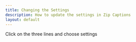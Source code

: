 ```yaml
---
title: Changing the Settings
description: How to update the settings in Zip Captions
layout: default
---
```


Click on the three lines and choose settings
